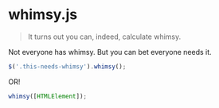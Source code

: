 # whimsy.js

> It turns out you can, indeed, calculate whimsy.

Not everyone has whimsy. But you can bet everyone needs it.

```js
$('.this-needs-whimsy').whimsy();
```

OR!

```js
whimsy([HTMLElement]);
```